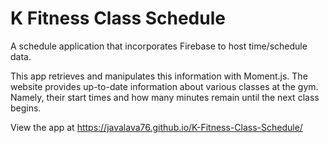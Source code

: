 # K Fitness Class Schedule

A schedule application that incorporates Firebase to host time/schedule data.

This app retrieves and manipulates this information with Moment.js. The website provides up-to-date information about various classes at the gym. Namely, their start times and how many minutes remain until the next class begins.

View the app at https://javalava76.github.io/K-Fitness-Class-Schedule/
